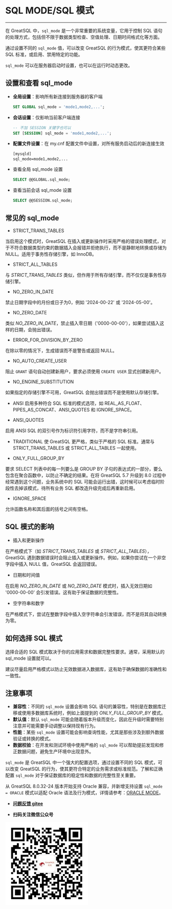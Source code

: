 # SQL MODE/SQL 模式
---

在 GreatSQL 中，`sql_mode` 是一个非常重要的系统变量，它用于控制 SQL 语句的处理方式，包括但不限于数据类型检查、空值处理、日期时间格式化等方面。

通过设置不同的 `sql_mode` 值，可以改变 GreatSQL 的行为模式，使其更符合某些 SQL 标准，或启用、禁用特定的功能。

`sql_mode` 可以在服务器启动时设置，也可以在运行时动态更改。

## 设置和查看 sql_mode

- **全局设置**：影响所有新连接到服务器的客户端

  ```sql
  SET GLOBAL sql_mode = 'mode1,mode2,...';
  ```

- **会话设置**：仅影响当前客户端连接

  ```sql
  -- 不加 SESSION 关键字也可以
  SET [SESSION] sql_mode = 'mode1,mode2,...';
  ```

- **配置文件设置**：在 my.cnf 配置文件中设置，对所有服务启动后的新连接生效

  ```
  [mysqld]
  sql_mode=mode1,mode2,...
  ```

- 查看全局 sql_mode 设置

  ```sql
  SELECT @@GLOBAL.sql_mode;
  ```

- 查看当前会话 sql_mode 设置

  ```sql
  SELECT @@SESSION.sql_mode;
  ```


## 常见的 sql_mode

- STRICT_TRANS_TABLES

当启用这个模式时，GreatSQL 在插入或更新操作时采用严格的错误处理模式，对于不符合数据类型约束的数据插入会报错并拒绝执行，而不是静默地转换或存储为NULL。适用于事务性存储引擎，如 InnoDB。

- STRICT_ALL_TABLES

与 *STRICT_TRANS_TABLES* 类似，但作用于所有存储引擎，而不仅仅是事务性存储引擎。

- NO_ZERO_IN_DATE

禁止日期字段中的月份或日子为0，例如 '2024-00-22' 或 '2024-05-00'。

- NO_ZERO_DATE

类似 *NO_ZERO_IN_DATE*，禁止插入零日期（'0000-00-00'），如果尝试插入这样的日期，会抛出错误。

- ERROR_FOR_DIVISION_BY_ZERO

在除以零的情况下，生成错误而不是警告或返回 NULL。

- NO_AUTO_CREATE_USER

阻止 `GRANT` 语句自动创建新用户，要求必须使用 `CREATE USER` 显式创建新用户。

- NO_ENGINE_SUBSTITUTION

如果指定的存储引擎不可用，GreatSQL 会抛出错误而不是使用默认存储引擎。

- ANSI
启用多种符合 SQL 标准的模式选项，如 REAL_AS_FLOAT、PIPES_AS_CONCAT、ANSI_QUOTES 和 IGNORE_SPACE。

- ANSI_QUOTES

启用 ANSI SQL 的双引号作为标识符引用字符，而不是字符串引用。

- TRADITIONAL
使 GreatSQL 更严格，类似于严格的 SQL 标准。通常与 STRICT_TRANS_TABLES 或 STRICT_ALL_TABLES 一起使用。

- ONLY_FULL_GROUP_BY

要求 SELECT 列表中的每一列要么是 GROUP BY 子句的表达式的一部分，要么包含在聚合函数中，以防止不确定的结果。在将 GreatSQL 5.7 升级到 8.0 过程中经常遇到这个问题，业务系统中的 SQL 可能会运行出错，这时候可以考虑临时阶段性去掉该模式，待所有业务 SQL 都改造升级完成后再重新启用。

- IGNORE_SPACE

允许函数名称和其后面的括号之间有空格。

## SQL 模式的影响

- 插入和更新操作

在严格模式下（如 *STRICT_TRANS_TABLES* 或 *STRICT_ALL_TABLES*），GreatSQL 遇到数据错误时会阻止插入或更新操作。例如，如果你尝试在一个非空字段中插入 NULL 值，GreatSQL 会返回错误。

- 日期和时间值

在启用 *NO_ZERO_IN_DATE* 或 *NO_ZERO_DATE* 模式时，插入无效日期如 '0000-00-00' 会引发错误。这有助于保证数据的完整性。

- 空字符串和数字

在严格模式下，尝试在整数字段中插入空字符串会引发错误，而不是将其自动转换为零。

## 如何选择 SQL 模式

选择合适的 SQL 模式取决于你的应用需求和数据完整性要求。通常，采用默认的 sql_mode 设置就可以。

建议尽量启用严格模式以防止无效数据进入数据库，这有助于确保数据的准确性和一致性。

## 注意事项

- **兼容性**：不同的 `sql_mode` 设置会影响 SQL 语句的兼容性，特别是在数据库迁移或使用多数据库系统时，例如上面提到的 *ONLY_FULL_GROUP_BY* 模式。
- **默认值**：默认 `sql_mode` 可能会随着版本升级而变化，因此在升级时需要特别注意并可能需要手动调整以保持现有行为。
- **性能**：某些 `sql_mode` 设置可能会影响查询性能，尤其是那些涉及到额外数据验证或转换的模式。
- **数据校验**：在开发和测试环境中使用严格的 `sql_mode` 可以帮助提前发现和修正数据问题，避免生产环境中出现意外。

`sql_mode` 是 GreatSQL 中一个强大的配置选项，通过设置不同的 SQL 模式，可以改变 GreatSQL 的行为，使其更符合特定的业务需求或标准规范。了解和正确配置 `sql_mode` 对于保证数据库的稳定性和数据的完整性至关重要。

从 GreatSQL 8.0.32-24 版本开始支持 Oracle 兼容，并新增支持设置 `sql_mode = ORACLE` 模式以适配 Oracle 语法及行为模式，详情请参考：[ORACLE MODE](../5-enhance/sql-compat/5-3-easyuse-ora-syntax-oraclemode.md)。


- **[问题反馈 gitee](https://gitee.com/GreatSQL/GreatSQL-Manual/issues)**

- **扫码关注微信公众号**

![greatsql-wx](../greatsql-wx.jpg)
